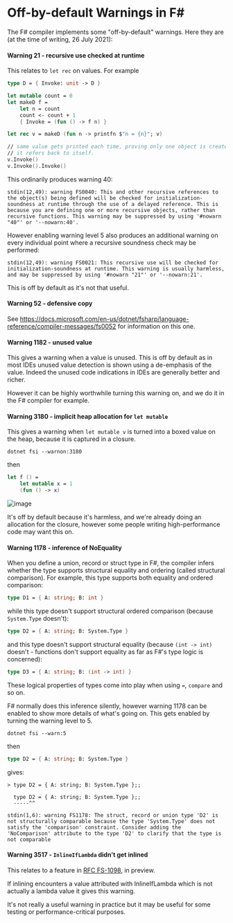 # Off-by-default Warnings in F#

The F# compiler implements some "off-by-default" warnings.  Here they are (at the time of writing, 26 July 2021):

#### Warning 21 - recursive use checked at runtime 

This relates to `let rec` on values.  For example

```fsharp
type D = { Invoke: unit -> D }

let mutable count = 0
let makeD f = 
    let n = count
    count <- count + 1
    { Invoke = (fun () -> f n) }

let rec v = makeD (fun n -> printfn $"n = {n}"; v)

// same value gets printed each time, proving only one object is created, and
// it refers back to itself.
v.Invoke() 
v.Invoke().Invoke()

```

This ordinarily produces warning 40:
```
stdin(12,49): warning FS0040: This and other recursive references to the object(s) being defined will be checked for initialization-soundness at runtime through the use of a delayed reference. This is because you are defining one or more recursive objects, rather than recursive functions. This warning may be suppressed by using '#nowarn "40"' or '--nowarn:40'.
```
However enabling warning level 5 also produces an additional warning on every individual point where a recursive soundness check may be performed:

```
stdin(12,49): warning FS0021: This recursive use will be checked for initialization-soundness at runtime. This warning is usually harmless, and may be suppressed by using '#nowarn "21"' or '--nowarn:21'.
```

This is off by default as it's not that useful.

#### Warning 52 - defensive copy

See https://docs.microsoft.com/en-us/dotnet/fsharp/language-reference/compiler-messages/fs0052 for information on this one.

#### Warning 1182 - unused value

This gives a warning when a value is unused.  This is off by default as in most IDEs unused value detection is shown using a de-emphasis of the value. Indeed the unused code indications in IDEs are generally better and richer.

However it can be highly worthwhile turning this warning on, and we do it in the F# compiler for example.


#### Warning 3180 - implicit heap allocation for `let mutable`

This gives a warning when `let mutable v` is turned into a boxed value on the heap, because it is captured in a closure.

```
dotnet fsi --warnon:3180
```
then
```fsharp
let f () = 
    let mutable x = 1
    (fun () -> x)
```

![image](https://user-images.githubusercontent.com/7204669/127040286-0b35d800-a4cc-4110-832b-df65603217b2.png)

It's off by default because it's harmless, and we're already doing an allocation for the closure, however some people writing high-performance
code may want this on.

#### Warning 1178 - inference of NoEquality

When you define a union, record or struct type in F#, the compiler infers whether the type supports structural equality and ordering (called structural comparison).
For example, this type supports both equality and ordered comparison:
```fsharp
type D1 = { A: string; B: int }
```
while this type doesn't support structural ordered comparison (because `System.Type` doesn't):
```fsharp
type D2 = { A: string; B: System.Type }
```
and this type doesn't support structural equality (because `(int -> int)` doesn't - functions don't support equality as far as F#'s type logic is concerned):
```fsharp
type D3 = { A: string; B: (int -> int) }
```
These logical properties of types come into play when using `=`, `compare` and so on.

F# normally does this inference silently, however warning 1178 can be enabled to show more details of what's going on.
This gets enabled by turning the warning level to 5.

```
dotnet fsi --warn:5
```

then 
```fsharp
type D2 = { A: string; B: System.Type }
```
gives:
```
> type D2 = { A: string; B: System.Type };;

  type D2 = { A: string; B: System.Type };;
  -----^^

stdin(1,6): warning FS1178: The struct, record or union type 'D2' is not structurally comparable because the type 'System.Type' does not satisfy the 'comparison' constraint. Consider adding the 'NoComparison' attribute to the type 'D2' to clarify that the type is not comparable
```

#### Warning 3517 - `InlineIfLambda` didn't get inlined

This relates to a feature in [RFC FS-1098](https://github.com/fsharp/fslang-design/blob/main/preview/FS-1098-inline-if-lambda.md), in preview.

If inlining encounters a value attributed with InlineIfLambda which is not actually a lambda value it gives this warning.

It's not really a useful warning in practice but it may be useful for some testing or performance-critical purposes.

